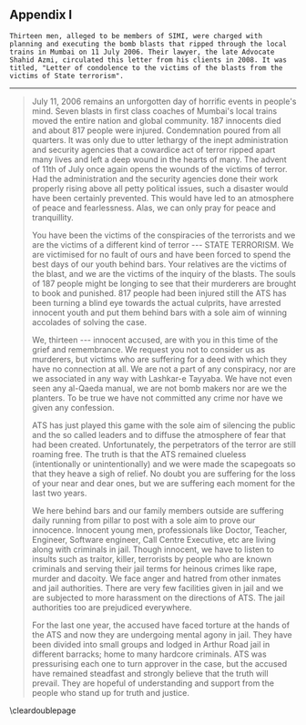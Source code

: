 ## Appendix I

`Thirteen men, alleged to be members of SIMI, were charged with planning and executing the bomb blasts that ripped through the local trains in Mumbai on 11 July 2006. Their lawyer, the late Advocate Shahid Azmi, circulated this letter from his clients in 2008. It was titled, "Letter of condolence to the victims of the blasts from the victims of State terrorism".`

----

>July 11, 2006 remains an unforgotten day of horrific events in people's mind. Seven blasts in first class coaches of Mumbai's local trains moved the entire nation and global community. 187 innocents died and about 817 people were injured. Condemnation poured from all quarters. It was only due to utter lethargy of the inept administration and security agencies that a cowardice act of terror ripped apart many lives and left a deep wound in the hearts of many. The advent of 11th of July once again opens the wounds of the victims of terror. Had the administration and the security agencies done their work properly rising above all petty political issues, such a disaster would have been certainly prevented. This would have led to an atmosphere of peace and fearlessness. Alas, we can only pray for peace and tranquillity.
>
>You have been the victims of the conspiracies of the terrorists and we are the victims of a different kind of terror --- STATE TERRORISM. We are victimised for no fault of ours and have been forced to spend the best days of our youth behind bars. Your relatives are the victims of the blast, and we are the victims of the inquiry of the blasts. The souls of 187 people might be longing to see that their murderers are brought to book and punished. 817 people had been injured still the ATS has been turning a blind eye towards the actual culprits, have arrested innocent youth and put them behind bars with a sole aim of winning accolades of solving the case.
>
>We, thirteen --- innocent accused, are with you in this time of the grief and remembrance. We request you not to consider us as murderers, but victims who are suffering for a deed with which they have no connection at all. We are not a part of any conspiracy, nor are we associated in any way with Lashkar-e Tayyaba. We have not even seen any al-Qaeda manual, we are not bomb makers nor are we the planters. To be true we have not committed any crime nor have we given any confession.
>
>ATS has just played this game with the sole aim of silencing the public and the so called leaders and to diffuse the atmosphere of fear that had been created. Unfortunately, the perpetrators of the terror are still roaming free. The truth is that the ATS remained clueless (intentionally or unintentionally) and we were made the scapegoats so that they heave a sigh of relief. No doubt you are suffering for the loss of your near and dear ones, but we are suffering each moment for the last two years.
>
>We here behind bars and our family members outside are suffering daily running from pillar to post with a sole aim to prove our innocence. Innocent young men, professionals like Doctor, Teacher, Engineer, Software engineer, Call Centre Executive, etc are living along with criminals in jail. Though innocent, we have to listen to insults such as traitor, killer, terrorists by people who are known criminals and serving their jail terms for heinous crimes like rape, murder and dacoity. We face anger and hatred from other inmates and jail authorities. There are very few facilities given in jail and we are subjected to more harassment on the directions of ATS. The jail authorities too are prejudiced everywhere.
>
>For the last one year, the accused have faced torture at the hands of the ATS and now they are undergoing mental agony in jail. They have been divided into small groups and lodged in Arthur Road jail in different barracks; home to many hardcore criminals. ATS was pressurising each one to turn approver in the case, but the accused have remained steadfast and strongly believe that the truth will prevail. They are hopeful of understanding and support from the people who stand up for truth and justice.

\cleardoublepage
